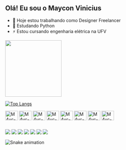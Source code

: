 ## Olá! Eu sou o Maycon Vinicius

- 🔭 Hoje estou trabalhando como Designer Freelancer
- 🌱 Estudando Python
- ⚡ Estou cursando engenharia elétrica na UFV
  
<!--![Anurag's GitHub stats](https://github-readme-stats.vercel.app/api?username=m4yc&hide=contribs,prs)-->
<!--![Anurag's GitHub stats](https://github-readme-stats.vercel.app/api?username=m4yc&count_private=true&include_all_commits=false&show_icons=true&theme=midnight-purple)-->

<!--![Anurag's GitHub stats](https://github-readme-stats.vercel.app/api?username=m4yc&count_private=true&include_all_commits=false&show_icons=true&theme=midnight-purple)-->

<div>
  <a heref="https://github/m4yc">
  <img height="180em" src="https://github-readme-stats.vercel.app/api?username=m4yc&count_private=true&include_all_commits=false&show_icons=true&theme=midnight-purple"/>
  
  [![Top Langs](https://github-readme-stats.vercel.app/api/top-langs/?username=m4yc&theme=midnight-purple)](https://github.com/m4yc/github-readme-stats)

</div>

<div>
  <img align="center" alt="M4yc-Figma" height="30" width="40" src="https://cdn.jsdelivr.net/gh/devicons/devicon/icons/figma/figma-original.svg" />
  <img align="center" alt="M4yc-Photoshop" height="30" width="40" src="https://cdn.jsdelivr.net/gh/devicons/devicon/icons/photoshop/photoshop-plain.svg" />
  <img align="center" alt="M4yc-Html5" height="30" width="40" src="https://cdn.jsdelivr.net/gh/devicons/devicon/icons/html5/html5-original.svg" />
  <img align="center" alt="M4yc-Css3" height="30" width="40" src="https://cdn.jsdelivr.net/gh/devicons/devicon/icons/css3/css3-original.svg" />
  <img align="center" alt="M4yc-Javascript" height="30" width="40" src="https://cdn.jsdelivr.net/gh/devicons/devicon/icons/javascript/javascript-original.svg" />
  <img align="center" alt="M4yc-Python" height="30" width="40" src="https://cdn.jsdelivr.net/gh/devicons/devicon/icons/python/python-original.svg" />
  <img align="center" alt="M4yc-Wordpress" height="30" width="40" src="https://cdn.jsdelivr.net/gh/devicons/devicon/icons/wordpress/wordpress-plain.svg" />
  <img align="center" alt="M4yc-Arduino" height="30" width="40" src="https://cdn.jsdelivr.net/gh/devicons/devicon/icons/arduino/arduino-original.svg" />
</div>

##
<div> 
  <a href="https://www.youtube.com/@M4yc_araujo" target="_blank"><img src="https://img.shields.io/badge/YouTube-FF0000?style=for-the-badge&logo=youtube&logoColor=white" target="_blank"></a>
  <a href="https://instagram.com/mayconaraujo.tech" target="_blank"><img src="https://img.shields.io/badge/-Instagram-%23E4405F?style=for-the-badge&logo=instagram&logoColor=white" target="_blank"></a>
 	<a href="https://www.twitch.tv/m4yc_" target="_blank"><img src="https://img.shields.io/badge/Twitch-9146FF?style=for-the-badge&logo=twitch&logoColor=white" target="_blank"></a>
  <a href = "mailto:mayconvbatista84@gmail.com"><img src="https://img.shields.io/badge/Gmail-D14836?style=for-the-badge&logo=gmail&logoColor=white"></a>
  <a href="https://www.linkedin.com/in/mayconaraujo-tech/" target="_blank"><img src="https://img.shields.io/badge/-LinkedIn-%230077B5?style=for-the-badge&logo=linkedin&logoColor=white" target="_blank"></a>
  <a href="https://www.linkedin.com/in/mayconaraujo-tech/" target="_blank"><img src="https://img.shields.io/badge/-Behance-blue?style=for-the-badge&logo=behance&logoColor=white"></a>
  <a href="https://www.linkedin.com/in/mayconaraujo-tech/" target="_blank"><img src="https://img.shields.io/badge/Dribbble-EA4C89?style=for-the-badge&logo=dribbble&logoColor=white"></a>
  
</div>

![Snake animation](https://github.com/M4yc/M4yc/blob/output/github-contribution-grid-snake.svg)
